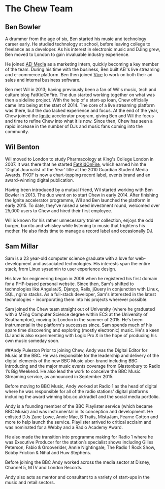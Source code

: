 # The Chew Team

## Ben Bowler

A drummer from the age of six, Ben started his music and technology career early. He studied technology at school, before leaving college to freelance as a developer. As his interest in electronic music and DJing grew, Ben moved to London to gain invaluable industry experience.

He joined [AEI Media](http://aeimedia.co.uk) as a marketing intern, quickly becoming a key member of the team. During his time with the business, Ben built AEI's live streaming and e-commerce platform. Ben then joined [Vice](http://vice.com) to work on both their ad sales and internal business software.

Ben met Wil in 2013; having previously been a fan of Wil's music, tech and culture blog FatKidOnFire. The duo started working together on what was then a sideline project. With the help of a start-up loan, Chew officially came into being at the start of 2014. The core of a live streaming platform was there, but the duo lacked experience and focus. At the end of the year, Chew joined the [Ignite](http://ignite.io/) accelerator program, giving Ben and Wil the focus and time to refine Chew into what it is now. Since then, Chew has seen a rapid increase in the number of DJs and music fans coming into the community.

## Wil Benton

Wil moved to London to study Pharmacology at King's College London in 2007. It was there that he started [FatKidOnFire](http://fatkidonfire.com), which earned him the 'Digital Journalist of the Year' title at the 2010 Guardian Student Media Awards. FKOF is now a chart-topping record label, events brand and an award-winning digital publication. 

Having been introduced by a mutual friend, Wil started working with Ben Bowler in 2013. The duo went on to start Chew in early 2014. After finishing the Ignite accelerator programme, Wil and Ben launched the platform in early 2015. To date, they've raised a seed investment round, welcomed over 25,000 users to Chew and hired their first employee. 

Wil is known for his rather unnecessary trainer collection, enjoys the odd burger, burrito and whiskey while listening to music that frightens his mother. He also finds time to manage a record label and occasionally DJ.

## Sam Millar

Sam is a 23 year-old computer science graduate with a love for web-development and associated technologies. His interests span the entire stack, from Linux sysadmin to user experience design.

His love for engineering began in 2006 when he registered his first domain for a PHP-based personal website. Since then, Sam's shifted to technologies like AngularJS, Django, Rails, jQuery in conjunction with Linux, SQL, nginx stacks. As a full-stack developer, Sam's interested in the latest technologies - incorporating them into his projects wherever possible.

Sam joined the Chew team straight out of University (where he graduated with a MEng Computer Science degree within ECS at the University of Southampton), moving to London in the summer of 2015. He's been instrumental in the platform's successes since. Sam spends much of his spare time discovering and exploring (mostly electronic) music. He's a keen DJ and is also experimenting with Logic Pro X in the hope of producing his own music someday soon.

##Andy Puleston
Prior to joining Chew, Andy was the Digital Editor for Music at the BBC.  He was responsible for the leadership and delivery of the digital elements of the new BBC Music uber-brand including BBC Introducing and the major music events coverage from Glastonbury to Radio 1’s Big Weekend.  He also lead the work to conceive the BBC Music Streaming service, as announced in September 2015.

Before moving to BBC Music, Andy worked at Radio 1 as the head of digital where he was responsible for all of the radio stations' digital platforms including the award winning bbc.co.uk/radio1 and the social media portfolio. 

Andy is a founding member of the BBC Playlister service (which became BBC Music) and was instrumental in its conception and development. He enlisted DJs Zane Lowe, Annie Mac, B Traits, MistaJam, Fearne Cotton and more to help launch the service.  Playlister arrived to critical acclaim and was nominated for a Webby and a Radio Academy Award. 

He also made the transition into programme making for Radio 1 where he was Executive Producer for the station’s specialist shows including Gilles Peterson, Fabio & Grooverider, Annie Nightingale, The Radio 1 Rock Show, Bobby Friction & Nihal and Huw Stephens.

Before joining the BBC Andy worked across the media sector at Disney, Channel 5, MTV and London Records.

Andy also acts as mentor and consultant to a variety of start-ups in the music and retail sectors.
